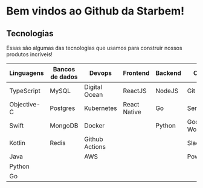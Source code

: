 # Bem vindos ao Github da Starbem!

## Tecnologias

Essas são algumas das tecnologias que usamos para construir nossos produtos incríveis!

| Linguagens  | Bancos de dados | Devops        | Frontend     | Backend | Outros           |
| ----------- | --------------- | ------------- | ------------ | ------- | ---------------- |
| TypeScript  | MySQL           | Digital Ocean | ReactJS      | NodeJS  | Git              |
| Objective-C | Postgres        | Kubernetes    | React Native | Go      | Sentry           |
| Swift       | MongoDB         | Docker        |              | Python  | Google Workspace |
| Kotlin      | Redis           | Github Actions|              |         | Slack            |
| Java        |                 | AWS           |              |         | Power BI         |
| Python      |                 |               |              |         |                  |
| Go          |                 |               |              |         |                  |

